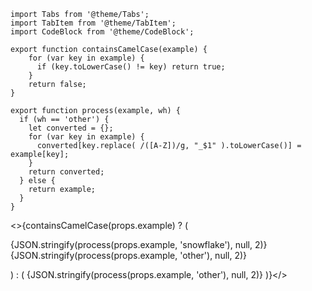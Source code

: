 ```mdx-code-block
import Tabs from '@theme/Tabs';
import TabItem from '@theme/TabItem';
import CodeBlock from '@theme/CodeBlock';

export function containsCamelCase(example) {
    for (var key in example) {
      if (key.toLowerCase() != key) return true;
    }
    return false;
}

export function process(example, wh) {
  if (wh == 'other') {
    let converted = {};
    for (var key in example) {
      converted[key.replace( /([A-Z])/g, "_$1" ).toLowerCase()] = example[key];
    }
    return converted;
  } else {
    return example;
  }
}
```

<>{containsCamelCase(props.example) ? (<Tabs groupId="warehouse" queryString>
<TabItem value="snowflake" label="Snowflake">

<CodeBlock language="json">
{JSON.stringify(process(props.example, 'snowflake'), null, 2)}
</CodeBlock>

</TabItem>

<TabItem value="other" label="Databricks & BigQuery & Redshift & Postgres" default>

<CodeBlock language="json">
{JSON.stringify(process(props.example, 'other'), null, 2)}
</CodeBlock>

</TabItem>

</Tabs>) : (<CodeBlock language="json">
{JSON.stringify(process(props.example, 'other'), null, 2)}
</CodeBlock>)}</>
